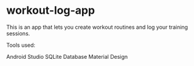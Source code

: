 # workout-log-app

This is an app that lets you create workout routines and log your training sessions.

Tools used:

Android Studio
SQLite Database
Material Design
